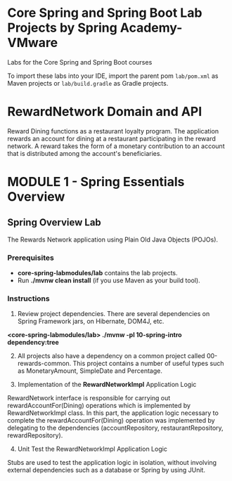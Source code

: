 # Core Spring and Spring Boot Lab Projects by Spring Academy-VMware

Labs for the Core Spring and Spring Boot courses

To import these labs into your IDE, import the parent pom `lab/pom.xml` as Maven projects or `lab/build.gradle` as Gradle projects.

# RewardNetwork Domain and API
Reward Dining functions as a restaurant loyalty program. 
The application rewards an account for dining at a restaurant participating in the reward network. 
A reward takes the form of a monetary contribution to an account that is distributed among the account's beneficiaries.

# MODULE 1 - Spring Essentials Overview

## Spring Overview Lab
The Rewards Network application using Plain Old Java Objects (POJOs).

### Prerequisites
* **core-spring-labmodules/lab** contains the lab projects.
* Run **./mvnw clean install** (if you use Maven as your build tool).

### Instructions
1) Review project dependencies. There are several dependencies on Spring Framework jars, on Hibernate, DOM4J, etc.

  **<core-spring-labmodules/lab> ./mvnw -pl 10-spring-intro dependency:tree**

2) All projects also have a dependency on a common project called 00-rewards-common. 
This project contains a number of useful types such as MonetaryAmount, SimpleDate and Percentage.


3) Implementation of the **RewardNetworkImpl** Application Logic

RewardNetwork interface is responsible for carrying out rewardAccountFor(Dining) operations which is implemented by RewardNetworkImpl class.
In this part, the application logic necessary to complete the rewardAccountFor(Dining) operation was implemented by delegating to the dependencies (accountRepository, restaurantRepository, rewardRepository).

4) Unit Test the RewardNetworkImpl Application Logic

Stubs are used to test the application logic in isolation, without involving external dependencies such as a database or Spring by using JUnit.
